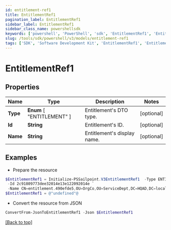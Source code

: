 ```yaml
---
id: entitlement-ref1
title: EntitlementRef1
pagination_label: EntitlementRef1
sidebar_label: EntitlementRef1
sidebar_class_name: powershellsdk
keywords: ['powershell', 'PowerShell', 'sdk', 'EntitlementRef1', 'EntitlementRef1'] 
slug: /tools/sdk/powershell/v3/models/entitlement-ref1
tags: ['SDK', 'Software Development Kit', 'EntitlementRef1', 'EntitlementRef1']
---
```



# EntitlementRef1

## Properties

Name | Type | Description | Notes
------------ | ------------- | ------------- | -------------
**Type** |  **Enum** [  "ENTITLEMENT" ] | Entitlement's DTO type. | [optional] 
**Id** | **String** | Entitlement's ID. | [optional] 
**Name** | **String** | Entitlement's display name. | [optional] 

## Examples

- Prepare the resource
```powershell
$EntitlementRef1 = Initialize-PSSailpoint.V3EntitlementRef1  -Type ENTITLEMENT `
 -Id 2c91809773dee32014e13e122092014e `
 -Name CN=entitlement.490efde5,OU=OrgCo,OU=ServiceDept,DC=HQAD,DC=local
$EntitlementRef1 = @"undefined"@
```

- Convert the resource from JSON
```powershell
ConvertFrom-JsonToEntitlementRef1 -Json $EntitlementRef1
```


[[Back to top]](#) 

